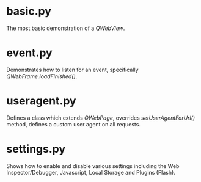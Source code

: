 basic.py
========
The most basic demonstration of a *QWebView*.

event.py
========
Demonstrates how to listen for an event, specifically *QWebFrame.loadFinished()*.

useragent.py
============
Defines a class which extends *QWebPage*, overrides *setUserAgentForUrl()* method, defines a custom user agent on all requests. 

settings.py
===========
Shows how to enable and disable various settings including the Web Inspector/Debugger, Javascript, Local Storage and Plugins (Flash).

